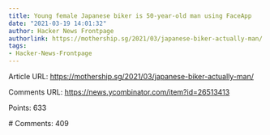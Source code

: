 ```yaml
---
title: Young female Japanese biker is 50-year-old man using FaceApp
date: "2021-03-19 14:01:32"
author: Hacker News Frontpage
authorlink: https://mothership.sg/2021/03/japanese-biker-actually-man/
tags:
- Hacker-News-Frontpage
---
```


<p>Article URL: <a href="https://mothership.sg/2021/03/japanese-biker-actually-man/">https://mothership.sg/2021/03/japanese-biker-actually-man/</a></p>
<p>Comments URL: <a href="https://news.ycombinator.com/item?id=26513413">https://news.ycombinator.com/item?id=26513413</a></p>
<p>Points: 633</p>
<p># Comments: 409</p>
